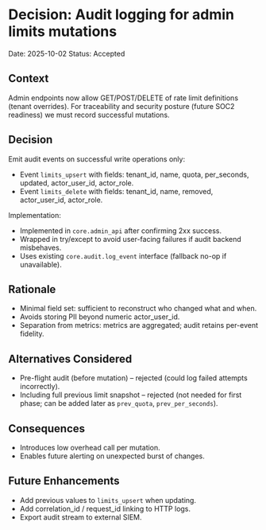 # Decision: Audit logging for admin limits mutations

Date: 2025-10-02
Status: Accepted

## Context
Admin endpoints now allow GET/POST/DELETE of rate limit definitions (tenant overrides). For traceability and security posture (future SOC2 readiness) we must record successful mutations.

## Decision
Emit audit events on successful write operations only:
- Event `limits_upsert` with fields: tenant_id, name, quota, per_seconds, updated, actor_user_id, actor_role.
- Event `limits_delete` with fields: tenant_id, name, removed, actor_user_id, actor_role.

Implementation:
- Implemented in `core.admin_api` after confirming 2xx success.
- Wrapped in try/except to avoid user-facing failures if audit backend misbehaves.
- Uses existing `core.audit.log_event` interface (fallback no-op if unavailable).

## Rationale
- Minimal field set: sufficient to reconstruct who changed what and when.
- Avoids storing PII beyond numeric actor_user_id.
- Separation from metrics: metrics are aggregated; audit retains per-event fidelity.

## Alternatives Considered
- Pre-flight audit (before mutation) – rejected (could log failed attempts incorrectly).
- Including full previous limit snapshot – rejected (not needed for first phase; can be added later as `prev_quota`, `prev_per_seconds`).

## Consequences
- Introduces low overhead call per mutation.
- Enables future alerting on unexpected burst of changes.

## Future Enhancements
- Add previous values to `limits_upsert` when updating.
- Add correlation_id / request_id linking to HTTP logs.
- Export audit stream to external SIEM.
